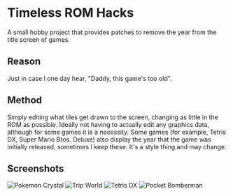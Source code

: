 # Timeless ROM Hacks
A small hobby project that provides patches to remove the year from the title screen of games.

## Reason
Just in case I one day hear, "Daddy, this game's too old".

## Method
Simply editing what tiles get drawn to the screen, changing as little in the ROM as possible.
Ideally not having to actually edit any graphics data, although for some games it is a necessity.
Some games (for example, Tetris DX, Super Mario Bros. Deluxe) also display the year that the game was initially released, sometimes I keep these.
It's a style thing and may change.

## Screenshots
![Pokemon Crystal](https://jtm.gg/files/Pokemon%20-%20Crystal%20Version%20(UE)%20(V1.1)%20[C][!].png "Pokemon Crystal")
![Trip World](https://jtm.gg/files/Trip%20World%20(J).png "Trip World")
![Tetris DX](https://jtm.gg/files/Tetris%20DX%20(JU)%20[C][!].png "Tetris DX")
![Pocket Bomberman](https://jtm.gg/files/Pocket%20Bomberman%20(U)%20[S].png "Pocket Bomberman")